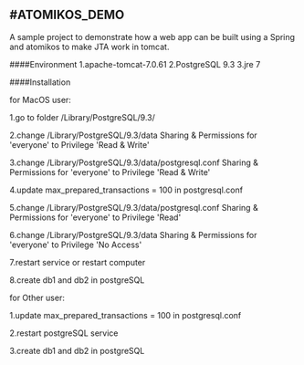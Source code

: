 #ATOMIKOS_DEMO
---

A sample project to demonstrate how a web app can be built using a Spring and atomikos to make JTA work in tomcat.

####Environment
1.apache-tomcat-7.0.61
2.PostgreSQL 9.3
3.jre 7

####Installation

for MacOS user:

1.go to folder /Library/PostgreSQL/9.3/

2.change /Library/PostgreSQL/9.3/data Sharing & Permissions for 'everyone' to Privilege 'Read & Write'

3.change /Library/PostgreSQL/9.3/data/postgresql.conf Sharing & Permissions for 'everyone' to Privilege 'Read & Write'

4.update max_prepared_transactions = 100 in postgresql.conf

5.change /Library/PostgreSQL/9.3/data/postgresql.conf Sharing & Permissions for 'everyone' to Privilege 'Read'

6.change /Library/PostgreSQL/9.3/data Sharing & Permissions for 'everyone' to Privilege 'No Access'

7.restart service or restart computer

8.create db1 and db2 in postgreSQL

for Other user:

1.update max_prepared_transactions = 100 in postgresql.conf

2.restart postgreSQL service

3.create db1 and db2 in postgreSQL



